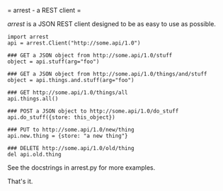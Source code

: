 = arrest - a REST client =

_arrest_ is a JSON REST client designed to be as easy to use as possible.

    import arrest
    api = arrest.Client("http://some.api/1.0")

    ### GET a JSON object from http://some.api/1.0/stuff
    object = api.stuff(arg="foo")

    ### GET a JSON object from http://some.api/1.0/things/and/stuff
    object = api.things.and.stuff(arg="foo")

    ### GET http://some.api/1.0/things/all
    api.things.all()

    ### POST a JSON object to http://some.api/1.0/do_stuff
    api.do_stuff({store: this_object})

    ### PUT to http://some.api/1.0/new/thing
    api.new.thing = {store: "a new thing"}

    ### DELETE http://some.api/1.0/old/thing
    del api.old.thing

See the docstrings in arrest.py for more examples.

That's it.
